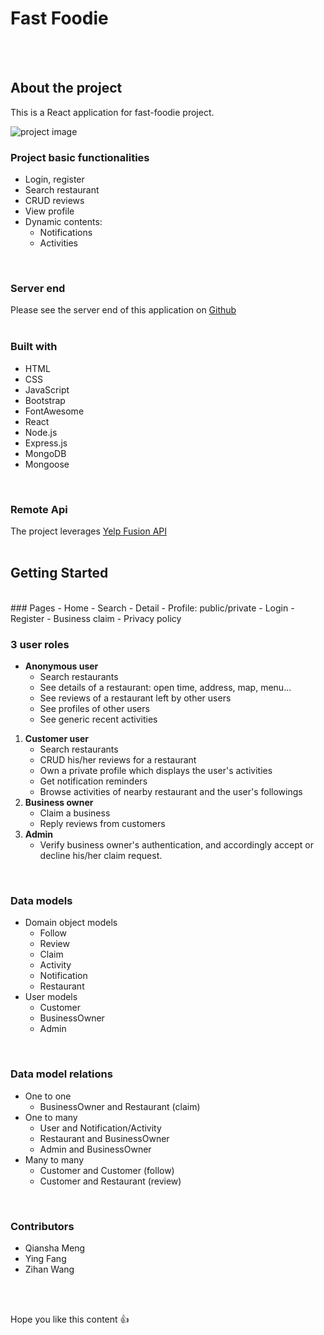 # Fast Foodie

<br />
<br />

## About the project
This is a React application for fast-foodie project.

![project image](https://i.postimg.cc/zzdFj8QP/Screen-Shot-2021-12-14-at-7-21-31-PM.png)


### Project basic functionalities
- Login, register
- Search restaurant
- CRUD reviews
- View profile
- Dynamic contents: 
  - Notifications
  - Activities
<br />

### Server end
Please see the server end of this application on [Github](https://github.com/mengqianshasha/fast-foodie-server)
<br />
<br />

### Built with
- HTML
- CSS
- JavaScript
- Bootstrap
- FontAwesome
- React
- Node.js
- Express.js
- MongoDB
- Mongoose
<br />

### Remote Api
The project leverages [Yelp Fusion API](https://fusion.yelp.com/)
<br />
<br />


## Getting Started
<br />
### Pages
- Home
- Search
- Detail
- Profile: public/private
- Login
- Register
- Business claim
- Privacy policy
<br />

### 3 user roles
* **Anonymous user**
    - Search restaurants
    - See details of a restaurant: open time, address, map, menu...
    - See reviews of a restaurant left by other users
    - See profiles of other users
    - See generic recent activities
1. **Customer user**
    - Search restaurants
    - CRUD his/her reviews for a restaurant
    - Own a private profile which displays the user's activities
    - Get notification reminders
    - Browse activities of nearby restaurant and the user's followings
2. **Business owner**
    - Claim a business
    - Reply reviews from customers
3. **Admin**
    - Verify business owner's authentication, and accordingly accept or decline his/her claim request.
<br />

### Data models
- Domain object models
  - Follow
  - Review
  - Claim
  - Activity
  - Notification
  - Restaurant
- User models
  - Customer
  - BusinessOwner
  - Admin
 <br />
 
### Data model relations
- One to one
  - BusinessOwner and Restaurant (claim)
- One to many
  - User and Notification/Activity
  - Restaurant and BusinessOwner
  - Admin and BusinessOwner
- Many to many
  - Customer and Customer (follow)
  - Customer and Restaurant (review)
<br />

### Contributors
- Qiansha Meng
- Ying Fang
- Zihan Wang
<br />
<br />

Hope you like this content :thumbsup:
